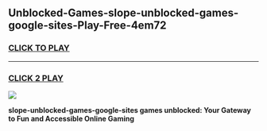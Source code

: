 
## Unblocked-Games-slope-unblocked-games-google-sites-Play-Free-4em72
<h3>
<a href="https://premium76.site?title=slope-unblocked-games-google-sites&ref=10A">CLICK TO PLAY</a></h3>
<hr>

<h3>
<a href="https://premium76.site?title=slope-unblocked-games-google-sites&ref=10A">CLICK 2 PLAY</a>
  
</h3>

<a href="https://premium76.site?title=slope-unblocked-games-google-sites&ref=10A"><img src="https://clearcache.store/games.png"></a>


**slope-unblocked-games-google-sites games unblocked: Your Gateway to Fun and Accessible Online Gaming**
